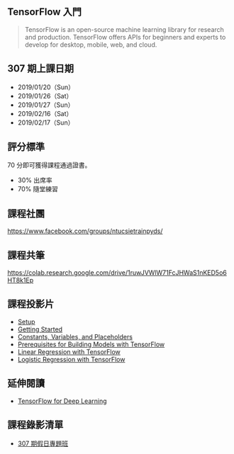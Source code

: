 ## TensorFlow 入門

> TensorFlow is an open-source machine learning library for research and production. TensorFlow offers APIs for beginners and experts to develop for desktop, mobile, web, and cloud.

## 307 期上課日期

- 2019/01/20（Sun）
- 2019/01/26（Sat）
- 2019/01/27（Sun）
- 2019/02/16（Sat）
- 2019/02/17（Sun）

## 評分標準

70 分即可獲得課程通過證書。

- 30% 出席率
- 70% 隨堂練習

## 課程社團

<https://www.facebook.com/groups/ntucsietrainpyds/>

## 課程共筆

<https://colab.research.google.com/drive/1ruwJVWlW71FcJHWaS1nKED5o6HT8k1Ep>

## 課程投影片

- [Setup](setup.slides.html)
- [Getting Started](getting-started.slides.html)
- [Constants, Variables, and Placeholders](constants-variables-and-placeholders.slides.html)
- [Prerequisites for Building Models with TensorFlow]()
- [Linear Regression with TensorFlow]()
- [Logistic Regression with TensorFlow]()

## 延伸閱讀

- [TensorFlow for Deep Learning](https://www.amazon.com/TensorFlow-Deep-Learning-Regression-Reinforcement/dp/1491980451)

## 課程錄影清單

- [307 期假日專題班](https://www.youtube.com/playlist?list=PLEq7iw5uOtuWJ5Tea-GeqhH6XF9zhLi2W)